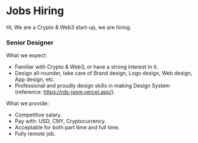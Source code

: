 # Jobs Hiring

Hi, We are a Crypto & Web3 start-up, we are hiring.

### Senior Designer

What we expect:

- Familiar with Crypto & Web3, or have a strong interest in it.
- Design all-rounder, take care of Brand design, Logo design, Web design, App design, etc.
- Professional and proudly design skills in making Design System (reference: https://rds-jxom.vercel.app/).

What we provide: 

- Competitive salary.
- Pay with: USD, CNY, Cryptocurrency.
- Acceptable for both part time and full time.
- Fully remote job.

<!-- EOF -->

